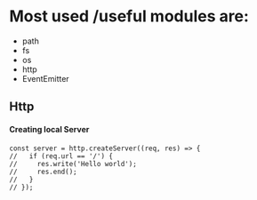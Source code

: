 # Most used /useful modules are:
* path
* fs
* os
* http
* EventEmitter



## Http
#### Creating local Server

```
const server = http.createServer((req, res) => {
//   if (req.url == '/') {
//     res.write('Hello world');
//     res.end();
//   }
// });

```

